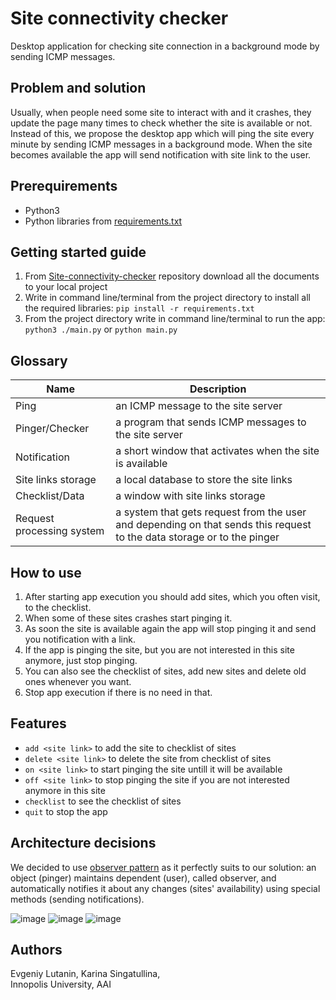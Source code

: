 # Site connectivity checker
Desktop application for checking site connection in a background mode by sending ICMP messages.

## Problem and solution
Usually, when people need some site to interact with and it crashes, they update the page many times to check whether the site is available or not. Instead of this, we propose the desktop app which will ping the site every minute by sending ICMP messages in a background mode. When the site becomes available the app will send notification with site link to the user.

## Prerequirements
* Python3
* Python libraries from [requirements.txt](https://github.com/curlykorine/Site-connectivity-checker/blob/main/requirements.txt)

## Getting started guide
1. From [Site-connectivity-checker](https://github.com/curlykorine/Site-connectivity-checker) repository download all the documents to your local project
2. Write in command line/terminal from the project directory to install all the required libraries: `pip install -r requirements.txt`
3. From the project directory write in command line/terminal to run the app: `python3 ./main.py` or `python main.py`

## Glossary
Name                      | Description
--------------------------|--------------------------------------------------------------------
Ping                      | an ICMP message to the site server
Pinger/Checker            | a program that sends ICMP messages to the site server
Notification              | a short window that activates when the site is available
Site links storage        | a local database to store the site links
Checklist/Data            | a window with site links storage 
Request processing system | a system that gets request from the user and depending on that sends this request to the data storage or to the pinger

## How to use
1. After starting app execution you should add sites, which you often visit, to the checklist.
2. When some of these sites crashes start pinging it.
3. As soon the site is available again the app will stop pinging it and send you notification with a link.
4. If the app is pinging the site, but you are not interested in this site anymore, just stop pinging.
5. You can also see the checklist of sites, add new sites and delete old ones whenever you want.
6. Stop app execution if there is no need in that.

## Features
* `add <site link>` to add the site to checklist of sites
* `delete <site link>` to delete the site from checklist of sites
* `on <site link>` to start pinging the site untill it will be available
* `off <site link>` to stop pinging the site if you are not interested anymore in this site
* `checklist` to see the checklist of sites
* `quit` to stop the app

## Architecture decisions
We decided to use [observer pattern](https://en.wikipedia.org/wiki/Observer_pattern) as it perfectly suits to our solution: an object (pinger) maintains dependent (user), called observer, and  automatically notifies it about any changes (sites' availability) using special methods (sending notifications).

![image](https://user-images.githubusercontent.com/69847727/134787343-0310f0ba-1a09-4f75-8a11-3a44077a3b41.png)
![image](https://user-images.githubusercontent.com/69847727/134787351-17ae8031-4ecf-41ee-b876-662e076e5a03.png)
![image](https://user-images.githubusercontent.com/69847727/134787464-a5ae3cf2-5a77-45f7-9645-c0a86edffdb6.png)

## Authors
Evgeniy Lutanin, Karina Singatullina,  
Innopolis University, AAI
